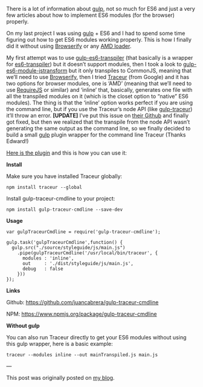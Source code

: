 <!--
layout: post
title: Using ES6 modules in the browser with gulp
date: 2014-12-02T17:14:37.232Z
comments: true
published: true
keywords: JavaScript, ES6, modules, Traceur, gulp
description: How to use ES6 modules in the browser using Traceur and gulp
categories: modules, tutorial
authorName: Juan Cabrera
authorLink: http://juan.me
-->
There is a lot of information about [gulp](http://gulpjs.com/), not so much for ES6 and just a very few articles about how to implement ES6 modules (for the browser) properly. 

On my last project I was using [gulp](http://gulpjs.com/) + ES6 and I had to spend some time figuring out how to get ES6 modules working properly. This is how I finally did it without using [Browserify](http://browserify.org/) or any [AMD loader](http://requirejs.org/).

My first attempt was to use [gulp-es6-transpiler](https://www.npmjs.org/package/gulp-es6-transpiler) (that basically is a wrapper for [es6-transpiler](https://www.npmjs.org/package/es6-transpiler)) but it doesn’t support modules, then I took a look to [gulp-es6-module-jstransform](https://www.npmjs.org/package/gulp-es6-module-jstransform) but it only transpiles to CommonJS, meaning that we’ll need to use [Browserify](http://browserify.org/), then I tried [Traceur](https://github.com/google/traceur-compiler) (from Google) and it has two options for browser modules, one is ‘AMD’ (meaning that we’ll need to use [RequireJS](http://requirejs.org/) or similar) and ‘inline’ that, basically, generates one file with all the transpiled modules on it (which is the closet option to “native” ES6 modules).
The thing is that the ‘inline’ option works perfect if you are using the command line, but if you use the Traceur’s node API (like [gulp-traceur](https://www.npmjs.org/package/gulp-traceur)) it’ll throw an error. **[UPDATE]** I’ve put this issue on [their Github](https://github.com/google/traceur-compiler/issues/1282) and finally got fixed, but then we realized that the transpile from the node API wasn’t generating the same output as the command line, so we finally decided to build a small [gulp](http://gulpjs.com/) plugin wrapper for the command line Traceur (Thanks Edward!)

[Here is the plugin](https://www.npmjs.org/package/gulp-traceur-cmdline) and this is how you can use it:

**Install**

Make sure you have installed Traceur globally:
```
npm install traceur --global
```
Install gulp-traceur-cmdline to your project:
```
npm install gulp-traceur-cmdline --save-dev
```
**Usage**
```
var gulpTraceurCmdline = require('gulp-traceur-cmdline');

gulp.task('gulpTraceurCmdline',function() {
  gulp.src("./source/styleguide/js/main.js")
    .pipe(gulpTraceurCmdline('/usr/local/bin/traceur', {
      modules : 'inline',
      out     : './dist/styleguide/js/main.js',
      debug   : false
    }))
}); 
```
**Links**


Github: https://github.com/juancabrera/gulp-traceur-cmdline

NPM: https://www.npmjs.org/package/gulp-traceur-cmdline

**Without gulp**

You can also run Traceur directly to get your ES6 modules without using this gulp wrapper, here is a basic example:
```
traceur --modules inline --out mainTranspiled.js main.js
```
—

This post was originally posted on [my blog](http://code.juan.me/using-es6-modules-in-the-browser/).